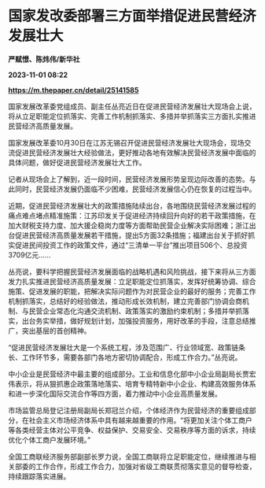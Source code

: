 # 国家发改委部署三方面举措促进民营经济发展壮大
**严赋憬、陈炜伟/新华社**

**2023-11-01 08:22**

**https://m.thepaper.cn/detail/25141585**

国家发展改革委党组成员、副主任丛亮近日在促进民营经济发展壮大现场会上说，将从立足职能定位抓落实、完善工作机制抓落实、多措并举抓落实三方面扎实推进民营经济高质量发展。

国家发展改革委10月30日在江苏无锡召开促进民营经济发展壮大现场会，现场交流促进民营经济发展壮大经验做法，更好推动各地有效解决民营经济发展中面临的具体问题，做好促进民营经济发展壮大工作。

记者从现场会上了解到，近一段时间，民营经济发展形势呈现边际改善的态势。与此同时，民营经济发展仍面临不少困难，民营经济发展信心仍在恢复的过程当中。

近期，促进民营经济发展壮大的政策措施陆续出台，各地围绕民营经济发展过程的痛点难点堵点精准施策：江苏印发关于促进经济持续回升向好的若干政策措施，在加大财税支持力度、加大援企稳岗力度等方面帮助民营企业解决实际困难；浙江出台促进民营经济高质量发展若干措施，提出5方面32条措施；福建出台关于抓好抓实促进民间投资工作的政策文件，通过“三清单一平台”推出项目506个、总投资3709亿元……

丛亮说，要科学把握民营经济发展面临的战略机遇和风险挑战，接下来将从三方面发力扎实推进民营经济高质量发展：立足职能定位抓落实，发挥好统筹协调、综合施策、促进发展的职能，把解决实际问题作为对民营企业的最好的服务；完善工作机制抓落实，总结好的经验做法，推动形成长效机制，建立完善部门协调会商机制、与民营企业常态化沟通交流机制、政策落实的激励约束机制；多措并举抓落实，出台务实举措，做好规划计划，加强投资服务，用好改革的手段，注意总结推广，突出基层的首创精神。

“促进民营经济发展壮大是一个系统工程，涉及范围广、行业领域宽、政策链条长、工作环节多，需要各部门各地方密切协调配合，形成工作合力。”丛亮说。

中小企业是民营经济中最主要的组成部分。工业和信息化部中小企业局副局长贾宏伟表示，将从狠抓惠企政策落地落实、培育专精特新中小企业、构建高效服务体系和进一步深化国际交流合作等四方面，着力推动中小企业高质量发展。

市场监管总局登记注册局副局长郑冠兰介绍，个体经济作为民营经济的重要组成部分，在社会主义市场经济体系中具有越来越重要的作用。“将更加关注个体工商户等各类经营主体对公平竞争、权益保护、交易安全、交易秩序等方面的诉求，持续优化个体工商户发展环境。”

全国工商联经济服务部副部长罗力说，全国工商联将立足职能定位，继续推进与相关部委的工作合作，形成工作合力，加强对省级工商联贯彻落实意见的督导检查，持续跟踪落实进展。